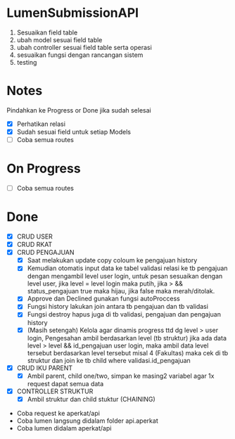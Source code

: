 # LumenSubmissionAPI

1. Sesuaikan field table
2. ubah model sesuai field table
3. ubah controller sesuai field table serta operasi
4. sesuaikan fungsi dengan rancangan sistem
5. testing

# Notes
Pindahkan ke Progress or Done jika sudah selesai
-   [x] Perhatikan relasi
-   [x] Sudah sesuai field untuk setiap Models
-   [ ] Coba semua routes

# On Progress
-   [ ] Coba semua routes

# Done
-   [x] CRUD USER
-   [x] CRUD RKAT
-   [x] CRUD PENGAJUAN
    -   [x] Saat melakukan update copy coloum ke pengajuan history
    -   [x] Kemudian otomatis input data ke tabel validasi relasi ke tb pengajuan dengan mengambil level user login, untuk pesan sesuaikan dengan level user, jika level = level login maka putih, jika > && status_pengajuan true maka hijau, jika false maka merah/ditolak.
    -   [x] Approve dan Declined gunakan fungsi autoProccess
    -   [x] Fungsi history lakukan join antara tb pengajuan dan tb validasi
    -   [x] Fungsi destroy hapus juga di tb validasi, pengajuan dan pengajuan history
    -   [x] (Masih setengah) Kelola agar dinamis progress ttd dg level > user login, Pengesahan ambil berdasarkan level (tb struktur) jika ada data level > level && id_pengajuan user login, maka ambil data level tersebut berdasarkan level tersebut misal 4 (Fakultas) maka cek di tb struktur dan join ke tb child where validasi.id_pengajuan
-   [x] CRUD IKU PARENT
    -   [x] Ambil parent, child one/two, simpan ke masing2 variabel agar 1x request dapat semua data
-   [x] CONTROLLER STRUKTUR
    -   [x] Ambil struktur dan child stuktur (CHAINING)

- Coba request ke aperkat/api
- Coba lumen langsung didalam folder api.aperkat
- Coba lumen didalam aperkat/api
